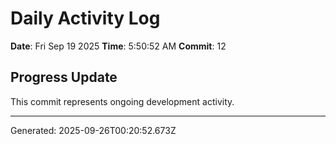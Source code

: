 # Daily Activity Log

**Date**: Fri Sep 19 2025
**Time**: 5:50:52 AM
**Commit**: 12

## Progress Update

This commit represents ongoing development activity.

---
Generated: 2025-09-26T00:20:52.673Z
